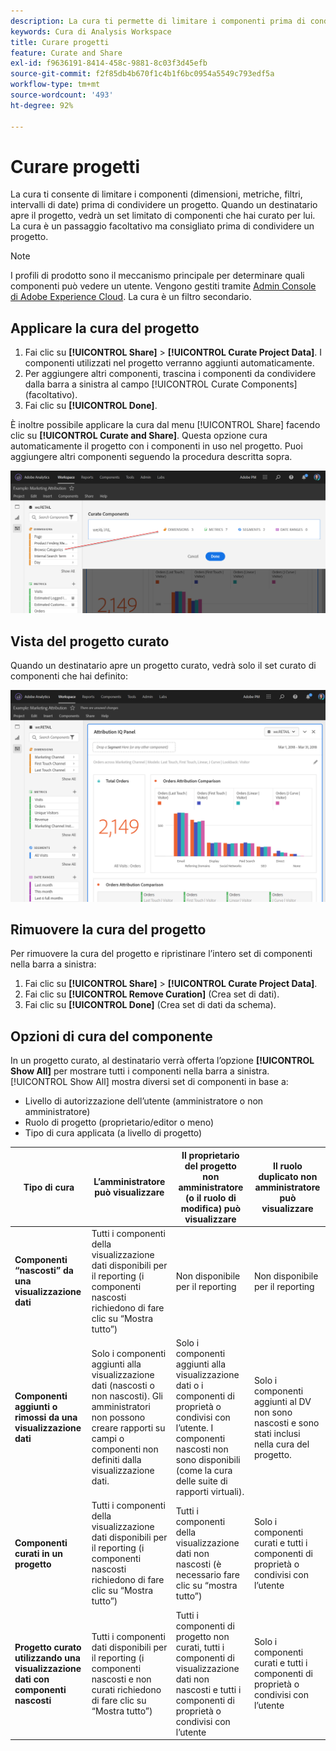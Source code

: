 ```yaml
---
description: La cura ti permette di limitare i componenti prima di condividere un progetto.
keywords: Cura di Analysis Workspace
title: Curare progetti
feature: Curate and Share
exl-id: f9636191-8414-458c-9881-8c03f3d45efb
source-git-commit: f2f85db4b670f1c4b1f6bc0954a5549c793edf5a
workflow-type: tm+mt
source-wordcount: '493'
ht-degree: 92%

---
```


# Curare progetti

La cura ti consente di limitare i componenti (dimensioni, metriche, filtri, intervalli di date) prima di condividere un progetto. Quando un destinatario apre il progetto, vedrà un set limitato di componenti che hai curato per lui. La cura è un passaggio facoltativo ma consigliato prima di condividere un progetto.

>[!NOTE]
> I profili di prodotto sono il meccanismo principale per determinare quali componenti può vedere un utente. Vengono gestiti tramite [Admin Console di Adobe Experience Cloud](https://experienceleague.adobe.com/docs/core-services/interface/manage-users-and-products/admin-getting-started.html?lang=it). La cura è un filtro secondario.

## Applicare la cura del progetto

1. Fai clic su **[!UICONTROL Share]** > **[!UICONTROL Curate Project Data]**.
I componenti utilizzati nel progetto verranno aggiunti automaticamente.
1. Per aggiungere altri componenti, trascina i componenti da condividere dalla barra a sinistra al campo [!UICONTROL Curate Components] (facoltativo).
1. Fai clic su **[!UICONTROL Done]**.

È inoltre possibile applicare la cura dal menu [!UICONTROL Share] facendo clic su **[!UICONTROL Curate and Share]**. Questa opzione cura automaticamente il progetto con i componenti in uso nel progetto. Puoi aggiungere altri componenti seguendo la procedura descritta sopra.

![La finestra Cura componenti mostra i componenti in uso nel progetto.](assets/curation-field.png)

## Vista del progetto curato

Quando un destinatario apre un progetto curato, vedrà solo il set curato di componenti che hai definito:

![Un progetto curato condiviso che mostra i componenti definiti.](assets/curate-project.png)

## Rimuovere la cura del progetto

Per rimuovere la cura del progetto e ripristinare l’intero set di componenti nella barra a sinistra:

1. Fai clic su **[!UICONTROL Share]** > **[!UICONTROL Curate Project Data]**.
1. Fai clic su **[!UICONTROL Remove Curation]** (Crea set di dati).
1. Fai clic su **[!UICONTROL Done]** (Crea set di dati da schema).

## Opzioni di cura del componente

In un progetto curato, al destinatario verrà offerta l’opzione **[!UICONTROL Show All]** per mostrare tutti i componenti nella barra a sinistra. [!UICONTROL Show All] mostra diversi set di componenti in base a:

* Livello di autorizzazione dell’utente (amministratore o non amministratore)
* Ruolo di progetto (proprietario/editor o meno)
* Tipo di cura applicata (a livello di progetto)

| Tipo di cura | L’amministratore può visualizzare | Il proprietario del progetto non amministratore (o il ruolo di modifica) può visualizzare | Il ruolo duplicato non amministratore può visualizzare |
| --- | --- | --- | --- |
| **Componenti “nascosti” da una visualizzazione dati** | Tutti i componenti della visualizzazione dati disponibili per il reporting (i componenti nascosti richiedono di fare clic su “Mostra tutto”) | Non disponibile per il reporting | Non disponibile per il reporting |
| **Componenti aggiunti o rimossi da una visualizzazione dati** | Solo i componenti aggiunti alla visualizzazione dati (nascosti o non nascosti). Gli amministratori non possono creare rapporti su campi o componenti non definiti dalla visualizzazione dati. | Solo i componenti aggiunti alla visualizzazione dati o i componenti di proprietà o condivisi con l’utente. I componenti nascosti non sono disponibili (come la cura delle suite di rapporti virtuali). | Solo i componenti aggiunti al DV non sono nascosti e sono stati inclusi nella cura del progetto. |
| **Componenti curati in un progetto** | Tutti i componenti della visualizzazione dati disponibili per il reporting (i componenti nascosti richiedono di fare clic su “Mostra tutto”) | Tutti i componenti della visualizzazione dati non nascosti (è necessario fare clic su “mostra tutto”) | Solo i componenti curati e tutti i componenti di proprietà o condivisi con l’utente |
| **Progetto curato utilizzando una visualizzazione dati con componenti nascosti** | Tutti i componenti dati disponibili per il reporting (i componenti nascosti e non curati richiedono di fare clic su “Mostra tutto”) | Tutti i componenti di progetto non curati, tutti i componenti di visualizzazione dati non nascosti e tutti i componenti di proprietà o condivisi con l’utente | Solo i componenti curati e tutti i componenti di proprietà o condivisi con l’utente |
